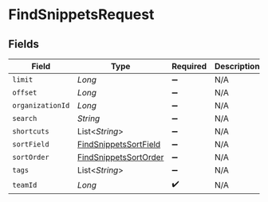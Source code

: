 # FindSnippetsRequest


## Fields

| Field                                                                     | Type                                                                      | Required                                                                  | Description                                                               |
| ------------------------------------------------------------------------- | ------------------------------------------------------------------------- | ------------------------------------------------------------------------- | ------------------------------------------------------------------------- |
| `limit`                                                                   | *Long*                                                                    | :heavy_minus_sign:                                                        | N/A                                                                       |
| `offset`                                                                  | *Long*                                                                    | :heavy_minus_sign:                                                        | N/A                                                                       |
| `organizationId`                                                          | *Long*                                                                    | :heavy_minus_sign:                                                        | N/A                                                                       |
| `search`                                                                  | *String*                                                                  | :heavy_minus_sign:                                                        | N/A                                                                       |
| `shortcuts`                                                               | List<*String*>                                                            | :heavy_minus_sign:                                                        | N/A                                                                       |
| `sortField`                                                               | [FindSnippetsSortField](../../models/operations/FindSnippetsSortField.md) | :heavy_minus_sign:                                                        | N/A                                                                       |
| `sortOrder`                                                               | [FindSnippetsSortOrder](../../models/operations/FindSnippetsSortOrder.md) | :heavy_minus_sign:                                                        | N/A                                                                       |
| `tags`                                                                    | List<*String*>                                                            | :heavy_minus_sign:                                                        | N/A                                                                       |
| `teamId`                                                                  | *Long*                                                                    | :heavy_check_mark:                                                        | N/A                                                                       |